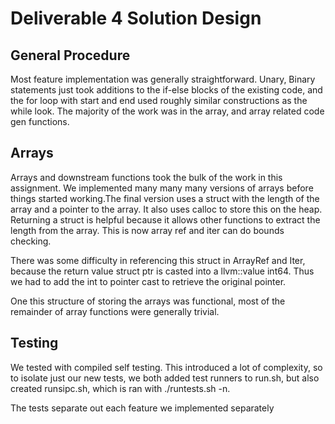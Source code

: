 # Deliverable 4 Solution Design

## General Procedure
Most feature implementation was generally straightforward. Unary, Binary statements just took additions to the if-else blocks of the existing code, and the for loop with start and end used roughly similar constructions as the while look. The majority of the work was in the array, and array related code gen functions.

## Arrays
Arrays and downstream functions took the bulk of the work in this assignment. We implemented many many many versions of arrays before things started working.The final version uses a struct with the length of the array and a pointer to the array. It also uses calloc to store this on the heap. Returning a struct is helpful because it allows other functions to extract the length from the array. This is now array ref and iter can do bounds checking.

There was some difficulty in referencing this struct in ArrayRef and Iter, because the return value struct ptr is casted into a llvm::value int64. Thus we had to add the int to pointer cast to retrieve the original pointer.

One this structure of storing the arrays was functional, most of the remainder of array functions were generally trivial.

## Testing 

We tested with compiled self testing. This introduced a lot of complexity, so to isolate just our new tests, we both added test runners to run.sh, but also created runsipc.sh, which is ran with ./runtests.sh -n.

The tests separate out each feature we implemented separately 
